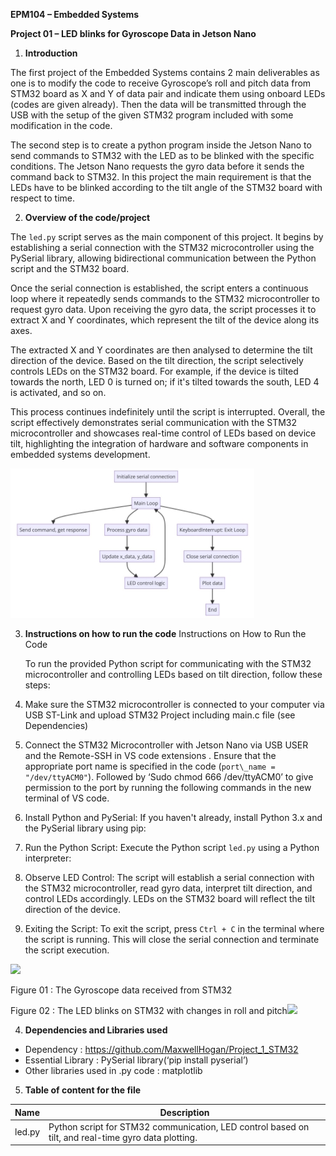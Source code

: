 ﻿**EPM104 – Embedded Systems**

**Project 01 – LED blinks for Gyroscope Data in Jetson Nano**

1. **Introduction**

The first project of the Embedded Systems contains 2 main deliverables as one is to modify the code to receive Gyroscope’s roll and pitch data from STM32 board as X and Y of data pair and indicate them using onboard LEDs (codes are given already). Then the data will be transmitted through the USB with the setup of the given STM32 program included with some modification in the code.

The second step is to create a python program inside the Jetson Nano to send commands to STM32 with the LED as to be blinked with the specific conditions. The Jetson Nano requests the gyro data before it sends the command back to STM32. In this project the main requirement is that the LEDs have to be blinked according to the tilt angle of the STM32 board with respect to time.

2. **Overview of the code/project**

The `led.py` script serves as the main component of this project. It begins by establishing a serial connection with the STM32 microcontroller using the PySerial library, allowing bidirectional communication between the Python script and the STM32 board.

Once the serial connection is established, the script enters a continuous loop where it repeatedly sends commands to the STM32 microcontroller to request gyro data. Upon receiving the gyro data, the script processes it to extract X and Y coordinates, which represent the tilt of the device along its axes.

The extracted X and Y coordinates are then analysed to determine the tilt direction of the device. Based on the tilt direction, the script selectively controls LEDs on the STM32 board. For example, if the device is tilted towards the north, LED 0 is turned on; if it's tilted towards the south, LED 4 is activated, and so on.

This process continues indefinitely until the script is interrupted. Overall, the script effectively demonstrates serial communication with the STM32 microcontroller and showcases real-time control of LEDs based on device tilt, highlighting the integration of hardware and software components in embedded systems development.

![](Aspose.Words.068085ce-6c24-4b2c-af7a-481c2c4b7fc3.001.jpeg)

3. **Instructions on how to run the code** Instructions on How to Run the Code

   To run the provided Python script for communicating with the STM32 microcontroller and controlling LEDs based on tilt direction, follow these steps:

1. Make sure the STM32 microcontroller is connected to your computer via USB ST-Link and upload STM32 Project including main.c file (see Dependencies)
1. Connect the STM32 Microcontroller with Jetson Nano via USB USER and the Remote-SSH in VS code extensions . Ensure that the appropriate port name is specified in the code (`port\_name = "/dev/ttyACM0"`). Followed by ‘Sudo chmod 666 /dev/ttyACM0’ to give permission to the port by running the following commands in the new terminal of VS code.
1. Install Python and PySerial: If you haven't already, install Python 3.x and the PySerial library using pip:
1. Run the Python Script: Execute the Python script `led.py` using a Python interpreter:
1. Observe LED Control: The script will establish a serial connection with the STM32 microcontroller, read gyro data, interpret tilt direction, and control LEDs accordingly. LEDs on the STM32 board will reflect the tilt direction of the device.
1. Exiting the Script: To exit the script, press `Ctrl + C` in the terminal where the script is running. This will close the serial connection and terminate the script execution.

![](Aspose.Words.068085ce-6c24-4b2c-af7a-481c2c4b7fc3.002.png)

Figure 01 : The Gyroscope data received from STM32

Figure 02 : The LED blinks on STM32 with changes in roll and pitch![](Aspose.Words.068085ce-6c24-4b2c-af7a-481c2c4b7fc3.003.png)

4. **Dependencies and Libraries used**
- Dependency : <https://github.com/MaxwellHogan/Project_1_STM32>
- Essential Library : PySerial library(‘pip install pyserial’)
- Other libraries used in .py code : matplotlib
5. **Table of content for the file**



|**Name**|**Description**|
| - | - |
|led.py|Python script for STM32 communication, LED control based on tilt, and real-time gyro data plotting.|

